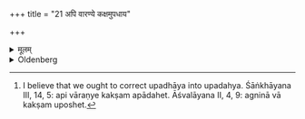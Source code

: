 +++
title = "21 अपि वारण्ये कक्षमुपधाय"

+++

<details><summary>मूलम्</summary>

अपि वारण्ये कक्षमुपधाय ब्रूयादेषा मेऽष्टकेति २१
</details>

<details><summary>Oldenberg</summary>

21. [^6]  Or he should burn down brushwood in the forest and should say, 'This is my Aṣṭakā.'


[^6]:  I believe that we ought to correct upadhāya into upadahya. Śāṅkhāyana III, 14, 5: api vāraṇye kakṣam apādahet. Āśvalāyana II, 4, 9: agninā vā kakṣam uposhet.
</details>

